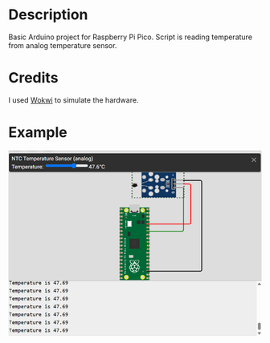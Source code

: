 # Description
Basic Arduino project for Raspberry Pi Pico.
Script is reading temperature from analog temperature sensor.

# Credits
I used [Wokwi](https://wokwi.com/) to simulate the hardware.

# Example
![screenshot](./docs/screenshot.png)
